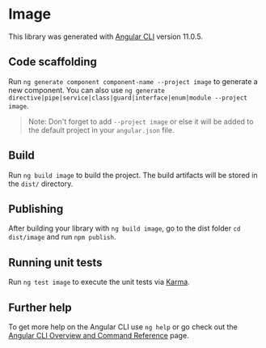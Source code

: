 # Image

This library was generated with [Angular CLI](https://github.com/angular/angular-cli) version 11.0.5.

## Code scaffolding

Run `ng generate component component-name --project image` to generate a new component. You can also use `ng generate directive|pipe|service|class|guard|interface|enum|module --project image`.
> Note: Don't forget to add `--project image` or else it will be added to the default project in your `angular.json` file. 

## Build

Run `ng build image` to build the project. The build artifacts will be stored in the `dist/` directory.

## Publishing

After building your library with `ng build image`, go to the dist folder `cd dist/image` and run `npm publish`.

## Running unit tests

Run `ng test image` to execute the unit tests via [Karma](https://karma-runner.github.io).

## Further help

To get more help on the Angular CLI use `ng help` or go check out the [Angular CLI Overview and Command Reference](https://angular.io/cli) page.
